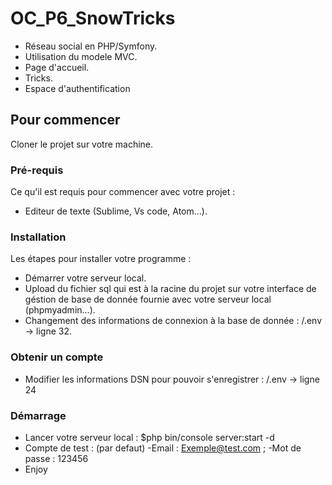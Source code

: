 # OC_P6_SnowTricks
- Réseau social en PHP/Symfony.
- Utilisation du modele MVC.
- Page d'accueil.
- Tricks.
- Espace d'authentification

## Pour commencer

Cloner le projet sur votre machine.

### Pré-requis

Ce qu'il est requis pour commencer avec votre projet : 

- Editeur de texte (Sublime, Vs code, Atom...).

### Installation

Les étapes pour installer votre programme :

- Démarrer votre serveur local.
- Upload du fichier sql qui est à la racine du projet sur votre interface de géstion de base de donnée fournie avec votre serveur local (phpmyadmin...).
- Changement des informations de connexion à la base de donnée : /.env -> ligne 32. 

### Obtenir un compte

- Modifier les informations DSN pour pouvoir s'enregistrer : /.env -> ligne 24

### Démarrage

- Lancer votre serveur local : $php bin/console server:start -d
- Compte de test : (par defaut) -Email : Exemple@test.com ; -Mot de passe : 123456
- Enjoy 
